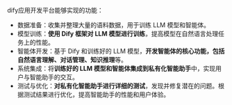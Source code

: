 




dify应用开发平台能够实现的功能：

- 数据准备：收集并整理大量的语料数据，用于训练 LLM 模型和智能体。
- 模型训练：**使用 Dify 框架对 LLM 模型进行训练**，提高模型在自然语言处理任务上的性能。
- 智能体开发：基于 Dify 和训练好的 LLM 模型，**开发智能体的核心功能，包括自然语言理解、对话管理、知识推理**等。
- 系统集成：将**训练好的 LLM 模型和智能体集成到私有化智能助手**中，实现用户与智能助手的交互。
- 测试与优化：**对私有化智能助手进行详细的测试**，发现并修复潜在的问题。根据测试结果进行优化，提高智能助手的性能和用户体验。
